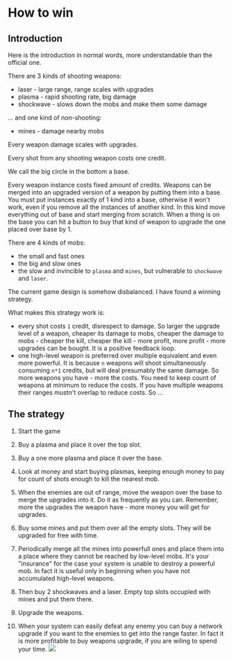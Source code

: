 How to win
==========

Introduction
-------------
Here is the introduction in normal words, more understandable than the official one.

There are 3 kinds of shooting weapons:
* laser - large range, range scales with upgrades
* plasma - rapid shooting rate, big damage
* shockwave - slows down the mobs and make them some damage

... and one kind of non-shooting:
* mines - damage nearby mobs

Every weapon damage scales with upgrades.

Every shot from any shooting weapon costs one credit.

We call the big circle in the bottom a base.

Every weapon instance costs fixed amount of credits. Weapons can be merged into an upgraded version of a weapon by putting them into a base. You must put instances exactly of 1 kind into a base, otherwise it won't work, even if you remove all the instances of another kind. In this kind move everything out of base and start merging from scratch. When a thing is on the base you can hit a button to buy that kind of weapon to upgrade the one placed over base by 1.

There are 4 kinds of mobs:
* the small and fast ones
* the big and slow ones
* the slow and invincible to ```plasma``` and ```mines```, but vulnerable to ```shockwave``` and ```laser```.

The current game design is somehow disbalanced. I have found a winning strategy.

What makes this strategy work is:
* every shot costs ```1``` credit, disrespect to damage. So larger the upgrade level of a weapon, cheaper its damage to mobs, cheaper the damage to mobs - cheaper the kill, cheaper the kill - more profit, more profit - more upgrades can be bought. It is a positive feedback loop.
* one high-level weapon is preferred over multiple equivalent and even more powerful. It is because ```n``` weapons will shoot simultaneously consuming ```n*1``` credits, but will deal presumably the same damage. So more weapons you have - more the costs. You need to keep count of weapons at minimum to reduce the costs. If you have multiple weapons their ranges mustn't overlap to reduce costs.
So ...

The strategy
------------

1. Start the game
2. Buy a plasma and place it over the top slot.
3. Buy a one more plasma and place it over the base.
4. Look at money and start buying plasmas, keeping enough money to pay for count of shots enough to kill the nearest mob.
5. When the enemies are out of range, move the weapon over the base to merge the upgrades into it. Do it as frequently as you can. Remember, more the upgrades the weapon have - more money you will get for upgrades.

6. Buy some mines and put them over all the empty slots. They will be upgraded for free with time.
7. Periodically merge all the mines into powerfull ones and place them into a place where they cannot be reached by low-level mobs. It's your "insurance" for the case your system is unable to destroy a powerful mob. In fact it is useful only in beginning when you have not accumulated high-level weapons.

8. Then buy 2 shockwaves and a laser. Empty top slots occupied with mines and put them there.
9. Upgrade the weapons.
10. When your system can easily defeat any enemy you can buy a network upgrade if you want to the enemies to get into the range faster. In fact it is more profitable to buy weapons upgrade, if you are wiling to spend your time.
![](https://user-images.githubusercontent.com/240344/32455192-68da2f54-c319-11e7-851a-de655a3bc62f.png)
